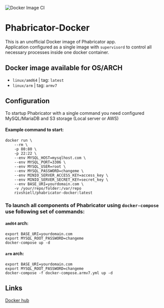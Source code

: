 ![Docker Image CI](https://github.com/ThelonKarrde/phabricator-docker/workflows/Docker%20Image%20CI/badge.svg)

# Phabricator-Docker

This is an unofficial Docker image of Phabricator app.  
Application configured as a single image with `supervisord` to control all necessary processes inside one docker container.  

## Docker image available for OS/ARCH
* `linux/amd64` | tag: `latest`
* `linux/arm` | tag: `armv7`

## Configuration

To startup Phabricator with a single command you need configured MySQL/MariaDB and S3 storage (Local server or AWS)

#### Example command to start:
```
docker run \
    --rm \
    -p 80:80 \
    -p 22:22 \
    --env MYSQL_HOST=mysqlhost.com \
    --env MYSQL_PORT=3306 \
    --env MYSQL_USER=root \
    --env MYSQL_PASSWORD=changeme \
    --env MINIO_SERVER_ACCESS_KEY=access_key \
    --env MINIO_SERVER_SECRET_KEY=secret_key \
    --env BASE_URI=yourdomain.com \
    -v /your/repo/folder:/var/repo
    rivshiell/phabricator-docker:latest
```


### To launch all components of Phabricator using `docker-compose` use following set of commands:
#### `amd64` arch:
```
export BASE_URI=yourdomain.com
export MYSQL_ROOT_PASSWORD=changeme
docker-compose up -d
```

#### `arm` arch:
```
export BASE_URI=yourdomain.com
export MYSQL_ROOT_PASSWORD=changeme
docker-compose -f docker-compose.armv7.yml up -d
```

## Links
[Docker hub](https://hub.docker.com/repository/docker/rivshiell/phabricator-docker)